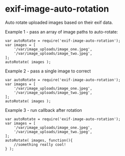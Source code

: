 # exif-image-auto-rotation
Auto rotate uploaded images based on their exif data.

Example 1 - pass an array of image paths to auto-rotate:
```
var autoRotate = require('exif-image-auto-rotation');
var images = [
	'/var/image_uploads/image_one.jpeg',
	'/var/image_uploads/image_two.jpeg',
];
autoRotate( images );
```

Example 2 - pass a single image to correct
```
var autoRotate = require('exif-image-auto-rotation');
var images = [
	'/var/image_uploads/image_one.jpeg',
	'/var/image_uploads/image_two.jpeg',
];
autoRotate( images );
```

Example 3 - run callback after rotation
```
var autoRotate = require('exif-image-auto-rotation');
var images = [
	'/var/image_uploads/image_one.jpeg',
	'/var/image_uploads/image_two.jpeg',
];
autoRotate( images, function(){
	//something really cool!
} );
```